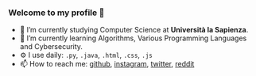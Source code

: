 ### Welcome to my profile 👋

- 🔭 I’m currently studying Computer Science at **Università la Sapienza**. 
- 🌱 I’m currently learning Algorithms, Various Programming Languages and Cybersecurity.
- ⚙️ I use daily: `.py`, `.java`, `.html`, `.css`, `.js`
- 📫 How to reach me: [github](https://github.com/Novaenn), [instagram](https://www.instagram.com/samuele_bella_), [twitter](https://twitter.com/novaenn), [reddit](https://www.reddit.com/user/Giurob94)
